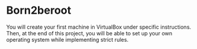 # Born2beroot
You will create your first machine in VirtualBox under specific instructions. Then, at the end of this project, you will be able to set up your own operating system while implementing strict rules.
